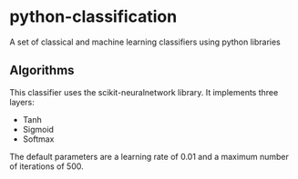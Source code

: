 # python-classification
A set of classical and machine learning classifiers using python libraries

## Algorithms
This classifier uses the scikit-neuralnetwork library. It implements three layers:

 * Tanh
 * Sigmoid
 * Softmax

The default parameters are a learning rate of 0.01 and a maximum number of iterations of 500.

